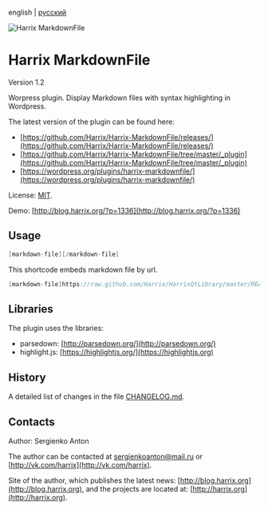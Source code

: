 english | [русский](https://github.com/Harrix/Harrix-MarkdownFile/blob/master/README.ru.md)

![Harrix MarkdownFile](https://rawgithub.com/Harrix/Harrix-MarkdownFile/master/images_github/logo-harrix-markdownfile.svg)

Harrix MarkdownFile
===================

Version 1.2

Worpress plugin. Display Markdown files with syntax highlighting in Wordpress.

The latest version of the plugin can be found here:

 - [https://github.com/Harrix/Harrix-MarkdownFile/releases/](https://github.com/Harrix/Harrix-MarkdownFile/releases/)
 - [https://github.com/Harrix/Harrix-MarkdownFile/tree/master/_plugin](https://github.com/Harrix/Harrix-MarkdownFile/tree/master/_plugin)
 - [https://wordpress.org/plugins/harrix-markdownfile/](https://wordpress.org/plugins/harrix-markdownfile/)

License: [MIT](https://github.com/Harrix/Harrix-MarkdownFile/blob/master/LICENSE).

Demo: [http://blog.harrix.org/?p=1336](http://blog.harrix.org/?p=1336)

Usage
-----

```cpp
[markdown-file][/markdown-file]
```

This shortcode embeds markdown file by url.

```cpp
[markdown-file]https://raw.github.com/Harrix/HarrixQtLibrary/master/README.md[/markdown-file]
```

Libraries
---------

The plugin uses the libraries:
 - parsedown: [http://parsedown.org/](http://parsedown.org/)
 - highlight.js: [https://highlightjs.org/](https://highlightjs.org)

History
-------

A detailed list of changes in the file [CHANGELOG.md](https://github.com/Harrix/Harrix-MarkdownFile/blob/master/CHANGELOG.md).

Contacts
--------

Author: Sergienko Anton

The author can be contacted at [sergienkoanton@mail.ru](mailto:sergienkoanton@mail.ru) or  [http://vk.com/harrix](http://vk.com/harrix).

Site of the author, which publishes the latest news: [http://blog.harrix.org](http://blog.harrix.org), and the projects are located at: [http://harrix.org](http://harrix.org).